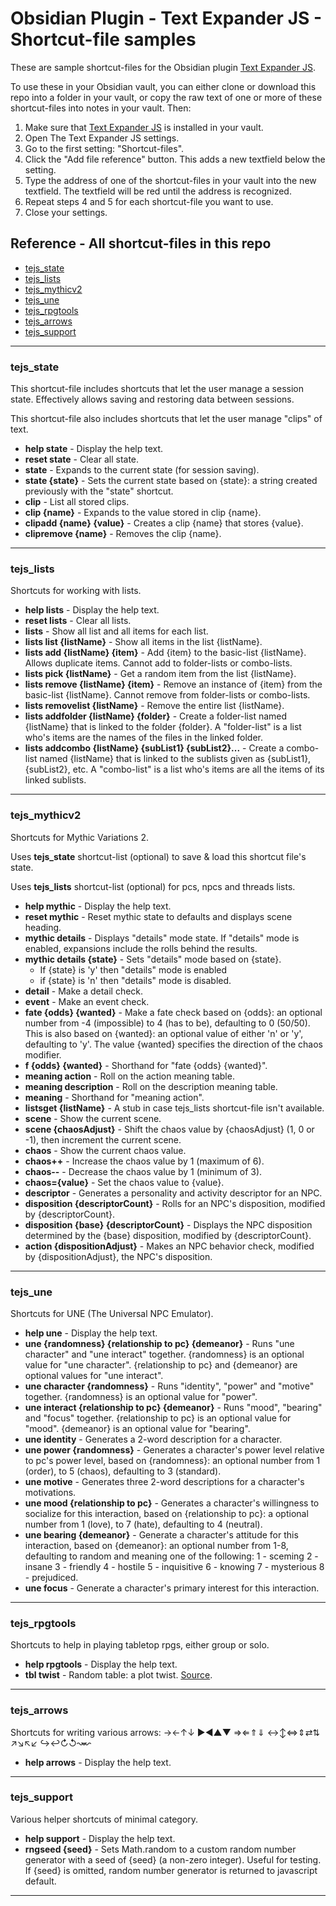 # Obsidian Plugin - Text Expander JS - Shortcut-file samples

These are sample shortcut-files for the Obsidian plugin [Text Expander JS](https://github.com/jon-heard/obsidian-text-expander-js).

To use these in your Obsidian vault, you can either clone or download this repo into a folder in your vault, or copy the raw text of one or more of these shortcut-files into notes in your vault.  Then:
1. Make sure that [Text Expander JS](https://github.com/jon-heard/obsidian-text-expander-js) is installed in your vault.
2. Open The Text Expander JS settings.
3. Go to the first setting: "Shortcut-files".
4. Click the "Add file reference" button.  This adds a new textfield below the setting.
5. Type the address of one of the shortcut-files in your vault into the new textfield.  The textfield will be red until the address is recognized.
6. Repeat steps 4 and 5 for each shortcut-file you want to use.
7. Close your settings.

## Reference - All shortcut-files in this repo

- [tejs_state](#tejs_state)
- [tejs_lists](#tejs_lists)
- [tejs_mythicv2](#tejs_mythicv2)
- [tejs_une](#tejs_une)
- [tejs_rpgtools](#tejs_rpgtools)
- [tejs_arrows](#tejs_arrows)
- [tejs_support](#tejs_support)

***

### tejs_state
This shortcut-file includes shortcuts that let the user manage a session state. Effectively allows saving and restoring data between sessions.

This shortcut-file also includes shortcuts that let the user manage "clips" of text.

- __help state__ - Display the help text.
- __reset state__ - Clear all state.
- __state__ - Expands to the current state (for session saving).
- __state {state}__ - Sets the current state based on {state}: a string created previously with the "state" shortcut.
- __clip__ - List all stored clips.
- __clip {name}__ - Expands to the value stored in clip {name}.
- __clipadd {name} {value}__ - Creates a clip {name} that stores {value}.
- __clipremove {name}__ - Removes the clip {name}.

***

### tejs_lists
Shortcuts for working with lists.

- __help lists__ - Display the help text.
- __reset lists__ - Clear all lists.
- __lists__ - Show all list and all items for each list.
- __lists list {listName}__ - Show all items in the list {listName}.
- __lists add {listName} {item}__ - Add {item} to the basic-list {listName}.  Allows duplicate items.  Cannot add to folder-lists or combo-lists.
- __lists pick {listName}__ - Get a random item from the list {listName}.
- __lists remove {listName} {item}__ - Remove an instance of {item} from the basic-list {listName}.  Cannot remove from folder-lists or combo-lists.
- __lists removelist {listName}__ - Remove the entire list {listName}.
- __lists addfolder {listName} {folder}__ - Create a folder-list named {listName} that is linked to the folder {folder}.  A "folder-list" is a list who's items are the names of the files in the linked folder.
- __lists addcombo {listName} {subList1} {subList2}...__ - Create a combo-list named {listName} that is linked to the sublists given as {subList1}, {subList2}, etc.  A "combo-list" is a list who's items are all the items of its linked sublists.

***

### tejs_mythicv2
Shortcuts for Mythic Variations 2.

Uses __tejs_state__ shortcut-list (optional) to save & load this shortcut file's state.

Uses __tejs_lists__ shortcut-list (optional) for pcs, npcs and threads lists.

- __help mythic__ - Display the help text.
- __reset mythic__ - Reset mythic state to defaults and displays scene heading.
- __mythic details__ - Displays "details" mode state.  If "details" mode is enabled, expansions include the rolls behind the results.
- __mythic details {state}__ - Sets "details" mode based on {state}.
    - If {state} is 'y' then "details" mode is enabled
	- if {state} is 'n' then "details" mode is disabled.
- __detail__ - Make a detail check.
- __event__ - Make an event check.
- __fate {odds} {wanted}__ - Make a fate check based on {odds}: an optional number from -4 (impossible) to 4 (has to be), defaulting to 0 (50/50).  This is also based on {wanted}: an optional value of either 'n' or 'y', defaulting to 'y'.  The value {wanted} specifies the direction of the chaos modifier.
- __f {odds} {wanted}__ - Shorthand for "fate  {odds} {wanted}".
- __meaning action__ - Roll on the action meaning table.
- __meaning description__ - Roll on the description meaning table.
- __meaning__ - Shorthand for "meaning action".
- __listsget {listName}__ - A stub in case tejs_lists shortcut-file isn't available.
- __scene__ - Show the current scene.
- __scene {chaosAdjust}__ - Shift the chaos value by {chaosAdjust} (1, 0 or -1), then increment the current scene.
- __chaos__ - Show the current chaos value.
- __chaos++__ - Increase the chaos value by 1 (maximum of 6).
- __chaos--__ - Decrease the chaos value by 1 (minimum of 3).
- __chaos={value}__ - Set the chaos value to {value}.
- __descriptor__ - Generates a personality and activity descriptor for an NPC.
- __disposition {descriptorCount}__ - Rolls for an NPC's disposition, modified by {descriptorCount}.
- __disposition {base} {descriptorCount}__ - Displays the NPC disposition determined by the {base} disposition, modified by {descriptorCount}.
- __action {dispositionAdjust}__ - Makes an NPC behavior check, modified by {dispositionAdjust}, the NPC's disposition.

***

### tejs_une
Shortcuts for UNE (The Universal NPC Emulator).

- __help une__ - Display the help text.
- __une {randomness} {relationship to pc} {demeanor}__ - Runs "une character" and "une interact" together.  {randomness} is an optional value for "une character".  {relationship to pc} and {demeanor} are optional values for "une interact".
- __une character {randomness}__ - Runs "identity", "power" and "motive" together.  {randomness} is an optional value for "power".
- __une interact {relationship to pc} {demeanor}__ - Runs "mood", "bearing" and "focus" together.  {relationship to pc} is an optional value for "mood".  {demeanor} is an optional value for "bearing".
- __une identity__ - Generates a 2-word description for a character.
- __une power {randomness}__ - Generates a character's power level relative to pc's power level, based on {randomness}: an optional number from 1 (order), to 5 (chaos), defaulting to 3 (standard).
- __une motive__ - Generates three 2-word descriptions for a character's motivations.
- __une mood {relationship to pc}__ - Generates a character's willingness to socialize for this interaction, based on {relationship to pc}: a optional number from 1 (love), to 7 (hate), defaulting to 4 (neutral).
- __une bearing {demeanor}__ - Generate a character's attitude for this interaction, based on {demeanor}: an optional number from 1-8, defaulting to random and meaning one of the following:
    1 - sceming       2 - insane       3 - friendly          4 - hostile
    5 - inquisitive    6 - knowing    7 - mysterious    8 - prejudiced.
- __une focus__ - Generate a character's primary interest for this interaction.

***

### tejs_rpgtools
Shortcuts to help in playing tabletop rpgs, either group or solo.

- __help rpgtools__ - Display the help text.
- __tbl twist__ - Random table: a plot twist.  [Source](https://jvhouse.xyz/plot-twist-situations).

***

### tejs_arrows
Shortcuts for writing various arrows:
→←↑↓
▶◀▲▼
⇒⇐⇑⇓
↔↕⇔⇕⇄⇅
↗↘↖↙
↪↩↻↺↝↜

- __help arrows__ - Display the help text.

***

### tejs_support
Various helper shortcuts of minimal category.

- __help support__ - Display the help text.
- __rngseed {seed}__ - Sets Math.random to a custom random number generator with a seed of {seed} (a non-zero integer).  Useful for testing.  If {seed} is omitted, random number generator is returned to javascript default.

***

